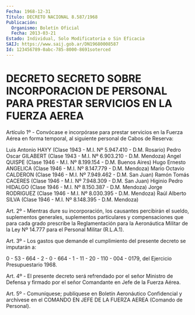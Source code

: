 ```yaml
---
Fecha: 1968-12-31
Título: DECRETO NACIONAL 8.587/1968
Publicación:
  Organismo: Boletín Oficial
  Fecha: 2013-03-21
Estado: Individual, Solo Modificatoria o Sin Eficacia
SAIJ: https://www.saij.gob.ar/DN19680008587
Id: 123456789-0abc-785-8000-8691soterced
---
```

# DECRETO SECRETO SOBRE INCORPORACION DE PERSONAL PARA PRESTAR SERVICIOS EN LA FUERZA AEREA

<a id="1"></a>
Artículo 1º - Convócase e incorpórase para prestar servicios en la Fuerza Aérea en forma temporal, al siguiente personal de Cabos de Reserva:

Luis Antonio HAYY (Clase 1943 - M.I. Nº 5.947.410 - D.M. Rosario) Pedro Oscar GILABERT (Clase 1943 - M.I. Nº 6.903.210 - D.M. Mendoza) Angel QUISPE (Clase 1946 - M.I. Nº 8.199.154 - D.M. Buenos Aires) Hugo Ernesto ANGELICA (Clase 1946 - M.I. Nº 8.147.779 - D.M. Mendoza)  Mario Octavio CALDERON (Clase 1946 - M.I. Nº 7.949.462 - D.M. San Juan)  Ramón Tomás CACERES (Clase 1946 - M.I. Nº 7.948.309 - D.M. San Juan) Higinio Pedro HIDALGO (Clase 1946 - M.I. Nº 8.150.387 - D.M. Mendoza)  Jorge RODRIGUEZ (Clase 1946 - M.I. Nº 8.030.395 - D.M. Mendoza) Raúl Alberto SILVA (Clase 1946 - M.I. Nº 8.148.395 - D.M. Mendoza)

<a id="2"></a>
Art. 2º - Mientras dure su incorporación, los causantes percibirán el sueldo, suplementos generales, suplementos particulares y compensaciones que para cada grado prescribe la Reglamentación para la Aeronáutica Militar de la Ley Nº 14.777 para el Personal Militar (R.L.A.1).

<a id="3"></a>
Art. 3º - Los gastos que demande el cumplimiento del presente decreto se imputarán a:

0 - 53 - 664 - 2 - 0 - 664 - 1 - 11 - 20 - 110 - 004 - 0179, del Ejercicio Presupuestario 1968.

<a id="4"></a>
Art. 4º - El presente decreto será refrendado por el señor Ministro de Defensa y firmado por el señor Comandante en Jefe de la Fuerza Aérea.

<a id="5"></a>
Art. 5º - Comuníquese; publíquese en Boletín Aeronáutico Confidencial y archívese en el COMANDO EN JEFE DE LA FUERZA AEREA (Comando de Personal).